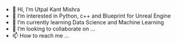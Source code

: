 - 👋 Hi, I’m Utpal Kant Mishra
- 👀 I’m interested in Python, c++ and Blueprint for Unreal Engine
- 🌱 I’m currently learning Data Science and Machine Learning
- 💞️ I’m looking to collaborate on ...
- 📫 How to reach me ...

<!---
umishrak/umishrak is a ✨ special ✨ repository because its `README.md` (this file) appears on your GitHub profile.
You can click the Preview link to take a look at your changes.
--->
